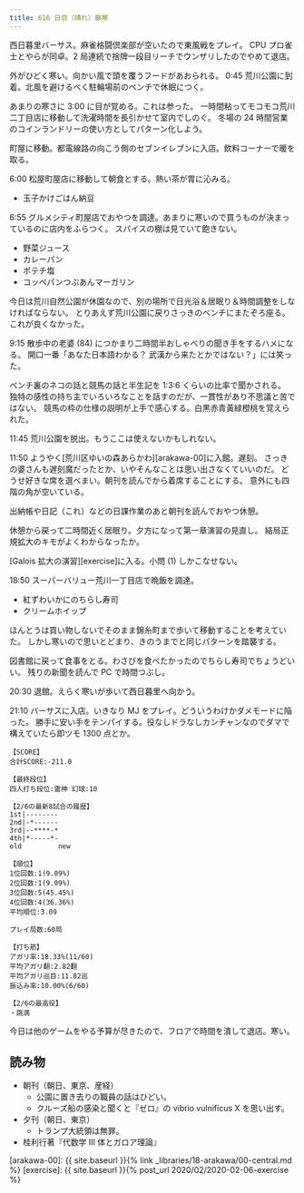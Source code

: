 ```yaml
---
title: 616 日目（晴れ）厳寒
---
```


西日暮里バーサス。麻雀格闘倶楽部が空いたので東風戦をプレイ。
CPU プロ雀士とやらが同卓。2 局連続で捨牌一段目リーチでウンザリしたのでやめて退店。

外がひどく寒い。向かい風で頭を覆うフードがあおられる。
0:45 荒川公園に到着。北風を避けるべく駐輪場前のベンチで休眠につく。

あまりの寒さに 3:00 に目が覚める。これは参った。
一時間粘ってモコモコ荒川二丁目店に移動して洗濯時間を長引かせて室内でしのぐ。
冬場の 24 時間営業のコインランドリーの使い方としてパターン化しよう。

町屋に移動。都電線路の向こう側のセブンイレブンに入店。飲料コーナーで暖を取る。

6:00 松屋町屋店に移動して朝食とする。熱い茶が胃に沁みる。

* 玉子かけごはん納豆

6:55 グルメシティ町屋店でおやつを調達。あまりに寒いので買うものが決まっているのに店内をふらつく。
スパイスの棚は見ていて飽きない。

* 野菜ジュース
* カレーパン
* ポテチ塩
* コッペパンつぶあんマーガリン

今日は荒川自然公園が休園なので、別の場所で日光浴＆居眠り＆時間調整をしなければならない。
とりあえず荒川公園に戻りさっきのベンチにまたぞろ座る。これが良くなかった。

9:15 散歩中の老婆 (84) につかまり二時間半おしゃべりの聞き手をするハメになる。
開口一番「あなた日本語わかる？ 武漢から来たとかではない？」には笑った。

ベンチ裏のネコの話と競馬の話と半生記を 1:3:6 くらいの比率で聞かされる。
独特の感性の持ち主でいろいろなことを話すのだが、一貫性があり不思議と苦ではない。
競馬の枠の仕様の説明が上手で感心する。白黒赤青黃緑橙桃を覚えられた。

11:45 荒川公園を脱出。もうここは使えないかもしれない。

11:50 ようやく[荒川区ゆいの森あらかわ][arakawa-00]に入館。遅刻。
さっきの婆さんも遅刻魔だったとか、いやそんなことは思い出さなくていいのだ。
どうせ好きな席を選べまい。朝刊を読んでから着席することにする。
意外にも四階の角が空いている。

出納帳や日記（これ）などの日課作業のあと朝刊を読んでおやつ休憩。

休憩から戻って二時間近く居眠り。夕方になって第一章演習の見直し。
結局正規拡大のキモがよくわからなったか。

[Galois 拡大の演習][exercise]に入る。小問 (1) しかこなせない。

18:50 スーパーバリュー荒川一丁目店で晩飯を調達。

* 紅ずわいかにのちらし寿司
* クリームホイップ

ほんとうは買い物しないでそのまま錦糸町まで歩いて移動することを考えていた。
しかし寒いので思いとどまり、きのうまでと同じパターンを踏襲する。

図書館に戻って食事をとる。わさびを食べたかったのでちらし寿司でちょうどいい。
残りの新聞を読んで PC で時間つぶし。

20:30 退館。えらく寒いが歩いて西日暮里へ向かう。

21:10 バーサスに入店。いきなり MJ をプレイ。どういうわけかダメモードに陥った。
勝手に安い手をテンパイする。役なしドラなしカンチャンなのでダマで構えていたら即ツモ 1300 点とか。

```text
【SCORE】
合計SCORE:-211.0

【最終段位】
四人打ち段位:雷神 幻球:10

【2/6の最新8試合の履歴】
1st|--------
2nd|-*------
3rd|--****-*
4th|*-----*-
old         new

【順位】
1位回数:1(9.09%)
2位回数:1(9.09%)
3位回数:5(45.45%)
4位回数:4(36.36%)
平均順位:3.09

プレイ局数:60局

【打ち筋】
アガリ率:18.33%(11/60)
平均アガリ翻:2.82翻
平均アガリ巡目:11.82巡
振込み率:10.00%(6/60)

【2/6の最高役】
・跳満
```

今日は他のゲームをやる予算が尽きたので、フロアで時間を潰して退店。寒い。

## 読み物

* 朝刊（朝日、東京、産経）
  * 公園に置き去りの職員の話はひどい。
  * クルーズ船の感染と聞くと『ゼロ』の vibrio vulnificus X を思い出す。
* 夕刊（朝日、東京）
  * トランプ大統領は無罪。
* 桂利行著『代数学 III 体とガロア理論』

[arakawa-00]: {{ site.baseurl }}{% link _libraries/18-arakawa/00-central.md %}
[exercise]: {{ site.baseurl }}{% post_url 2020/02/2020-02-06-exercise %}
